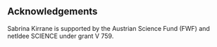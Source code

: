 ## Acknowledgements

Sabrina Kirrane is supported by the Austrian Science Fund (FWF) and netIdee SCIENCE under grant V 759.

